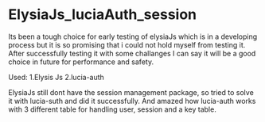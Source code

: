 # ElysiaJs_luciaAuth_session
Its been a tough choice for early testing of elysiaJs which is in a developing process but it is so promising that i could not hold myself from testing it.
After successfully testing it with some challanges I can say it will be a good choice in future for performance and safety.

Used:
1.Elysis Js
2.lucia-auth


ElysiaJs still dont have the session management package, so tried to solve it with lucia-suth and did it successfully. And amazed how lucia-auth works with 3 different table for handling user, session and a key table.
